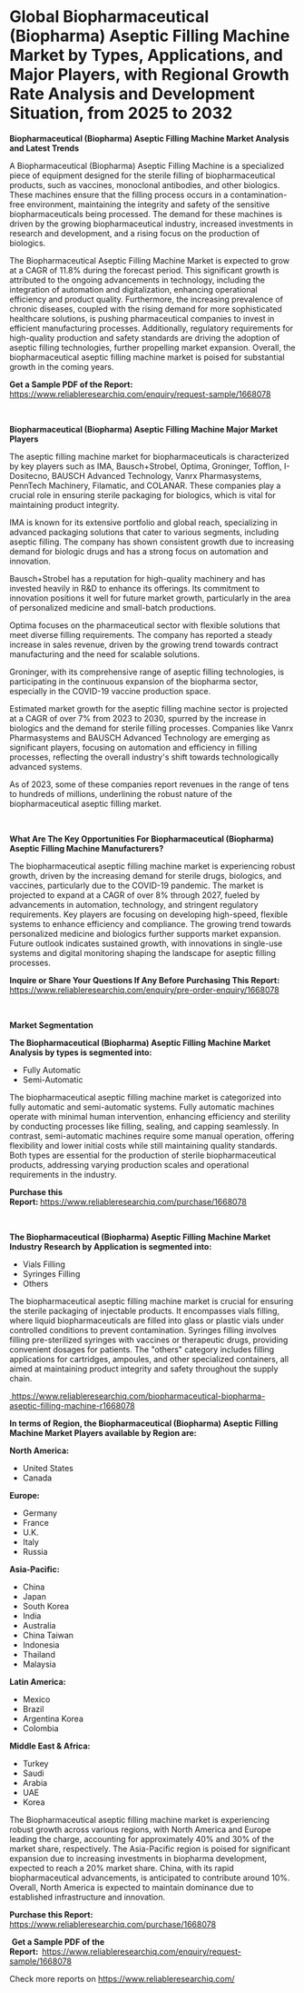 <p><h1>Global Biopharmaceutical (Biopharma) Aseptic Filling Machine Market by Types, Applications, and Major Players, with Regional Growth Rate Analysis and Development Situation, from 2025 to 2032</h1></p><p><strong>Biopharmaceutical (Biopharma) Aseptic Filling Machine Market Analysis and Latest Trends</strong></p>
<p><p>A Biopharmaceutical (Biopharma) Aseptic Filling Machine is a specialized piece of equipment designed for the sterile filling of biopharmaceutical products, such as vaccines, monoclonal antibodies, and other biologics. These machines ensure that the filling process occurs in a contamination-free environment, maintaining the integrity and safety of the sensitive biopharmaceuticals being processed. The demand for these machines is driven by the growing biopharmaceutical industry, increased investments in research and development, and a rising focus on the production of biologics.</p><p>The Biopharmaceutical Aseptic Filling Machine Market is expected to grow at a CAGR of 11.8% during the forecast period. This significant growth is attributed to the ongoing advancements in technology, including the integration of automation and digitalization, enhancing operational efficiency and product quality. Furthermore, the increasing prevalence of chronic diseases, coupled with the rising demand for more sophisticated healthcare solutions, is pushing pharmaceutical companies to invest in efficient manufacturing processes. Additionally, regulatory requirements for high-quality production and safety standards are driving the adoption of aseptic filling technologies, further propelling market expansion. Overall, the biopharmaceutical aseptic filling machine market is poised for substantial growth in the coming years.</p></p>
<p><strong>Get a Sample PDF of the Report:&nbsp;</strong> <a href="https://www.reliableresearchiq.com/enquiry/request-sample/1668078?utm_campaign=3099&utm_medium=2&utm_source=Github&utm_content=ia&utm_term=11042025&utm_id=biopharmaceutical-biopharma-aseptic-filling-machine">https://www.reliableresearchiq.com/enquiry/request-sample/1668078</a></p>
<p>&nbsp;</p>
<p><strong>Biopharmaceutical (Biopharma) Aseptic Filling Machine Major Market Players</strong></p>
<p><p>The aseptic filling machine market for biopharmaceuticals is characterized by key players such as IMA, Bausch+Strobel, Optima, Groninger, Tofflon, I-Dositecno, BAUSCH Advanced Technology, Vanrx Pharmasystems, PennTech Machinery, Filamatic, and COLANAR. These companies play a crucial role in ensuring sterile packaging for biologics, which is vital for maintaining product integrity.</p><p>IMA is known for its extensive portfolio and global reach, specializing in advanced packaging solutions that cater to various segments, including aseptic filling. The company has shown consistent growth due to increasing demand for biologic drugs and has a strong focus on automation and innovation.</p><p>Bausch+Strobel has a reputation for high-quality machinery and has invested heavily in R&D to enhance its offerings. Its commitment to innovation positions it well for future market growth, particularly in the area of personalized medicine and small-batch productions.</p><p>Optima focuses on the pharmaceutical sector with flexible solutions that meet diverse filling requirements. The company has reported a steady increase in sales revenue, driven by the growing trend towards contract manufacturing and the need for scalable solutions.</p><p>Groninger, with its comprehensive range of aseptic filling technologies, is participating in the continuous expansion of the biopharma sector, especially in the COVID-19 vaccine production space. </p><p>Estimated market growth for the aseptic filling machine sector is projected at a CAGR of over 7% from 2023 to 2030, spurred by the increase in biologics and the demand for sterile filling processes. Companies like Vanrx Pharmasystems and BAUSCH Advanced Technology are emerging as significant players, focusing on automation and efficiency in filling processes, reflecting the overall industry's shift towards technologically advanced systems.</p><p>As of 2023, some of these companies report revenues in the range of tens to hundreds of millions, underlining the robust nature of the biopharmaceutical aseptic filling market.</p></p>
<p>&nbsp;</p>
<p><strong>What Are The Key Opportunities For Biopharmaceutical (Biopharma) Aseptic Filling Machine Manufacturers?</strong></p>
<p><p>The biopharmaceutical aseptic filling machine market is experiencing robust growth, driven by the increasing demand for sterile drugs, biologics, and vaccines, particularly due to the COVID-19 pandemic. The market is projected to expand at a CAGR of over 8% through 2027, fueled by advancements in automation, technology, and stringent regulatory requirements. Key players are focusing on developing high-speed, flexible systems to enhance efficiency and compliance. The growing trend towards personalized medicine and biologics further supports market expansion. Future outlook indicates sustained growth, with innovations in single-use systems and digital monitoring shaping the landscape for aseptic filling processes.</p></p>
<p><strong>Inquire or Share Your Questions If Any Before Purchasing This Report:</strong> <a href="https://www.reliableresearchiq.com/enquiry/pre-order-enquiry/1668078?utm_campaign=3099&utm_medium=2&utm_source=Github&utm_content=ia&utm_term=11042025&utm_id=biopharmaceutical-biopharma-aseptic-filling-machine">https://www.reliableresearchiq.com/enquiry/pre-order-enquiry/1668078</a></p>
<p>&nbsp;</p>
<p><strong>Market Segmentation</strong></p>
<p><strong>The Biopharmaceutical (Biopharma) Aseptic Filling Machine Market Analysis by types is segmented into:</strong></p>
<p><ul><li>Fully Automatic</li><li>Semi-Automatic</li></ul></p>
<p><p>The biopharmaceutical aseptic filling machine market is categorized into fully automatic and semi-automatic systems. Fully automatic machines operate with minimal human intervention, enhancing efficiency and sterility by conducting processes like filling, sealing, and capping seamlessly. In contrast, semi-automatic machines require some manual operation, offering flexibility and lower initial costs while still maintaining quality standards. Both types are essential for the production of sterile biopharmaceutical products, addressing varying production scales and operational requirements in the industry.</p></p>
<p><strong>Purchase this Report:&nbsp;</strong><a href="https://www.reliableresearchiq.com/purchase/1668078?utm_campaign=3099&utm_medium=2&utm_source=Github&utm_content=ia&utm_term=11042025&utm_id=biopharmaceutical-biopharma-aseptic-filling-machine">https://www.reliableresearchiq.com/purchase/1668078</a></p>
<p>&nbsp;</p>
<p><strong>The Biopharmaceutical (Biopharma) Aseptic Filling Machine Market Industry Research by Application is segmented into:</strong></p>
<p><ul><li>Vials Filling</li><li>Syringes Filling</li><li>Others</li></ul></p>
<p><p>The biopharmaceutical aseptic filling machine market is crucial for ensuring the sterile packaging of injectable products. It encompasses vials filling, where liquid biopharmaceuticals are filled into glass or plastic vials under controlled conditions to prevent contamination. Syringes filling involves filling pre-sterilized syringes with vaccines or therapeutic drugs, providing convenient dosages for patients. The "others" category includes filling applications for cartridges, ampoules, and other specialized containers, all aimed at maintaining product integrity and safety throughout the supply chain.</p></p>
<p><a href="https://www.reliableresearchiq.com/biopharmaceutical-biopharma-aseptic-filling-machine-r1668078?utm_campaign=3099&utm_medium=2&utm_source=Github&utm_content=ia&utm_term=11042025&utm_id=biopharmaceutical-biopharma-aseptic-filling-machine">&nbsp;https://www.reliableresearchiq.com/biopharmaceutical-biopharma-aseptic-filling-machine-r1668078</a></p>
<p><strong>In terms of Region, the Biopharmaceutical (Biopharma) Aseptic Filling Machine Market Players available by Region are:</strong></p>
<p>
    <p> <strong> North America: </strong>
        <ul>
            <li>United States</li>
            <li>Canada</li>
        </ul>
        </p> 
    <p> <strong> Europe: </strong>
        <ul>
            <li>Germany</li>
            <li>France</li>
            <li>U.K.</li>
            <li>Italy</li>
            <li>Russia</li>
        </ul>
        </p> 
    <p> <strong> Asia-Pacific: </strong>
        <ul>
            <li>China</li>
            <li>Japan</li>
            <li>South Korea</li>
            <li>India</li>
            <li>Australia</li>
            <li>China Taiwan</li>
            <li>Indonesia</li>
            <li>Thailand</li>
            <li>Malaysia</li>
        </ul>
        </p> 
    <p> <strong> Latin America: </strong>
        <ul>
            <li>Mexico</li>
            <li>Brazil</li>
            <li>Argentina Korea</li>
            <li>Colombia</li>
        </ul>
        </p> 
    <p> <strong> Middle East & Africa: </strong>
        <ul>
            <li>Turkey</li>
            <li>Saudi</li>
            <li>Arabia</li>
            <li>UAE</li>
            <li>Korea</li>
        </ul>
    </p>
    </p>
<p><p>The Biopharmaceutical aseptic filling machine market is experiencing robust growth across various regions, with North America and Europe leading the charge, accounting for approximately 40% and 30% of the market share, respectively. The Asia-Pacific region is poised for significant expansion due to increasing investments in biopharma development, expected to reach a 20% market share. China, with its rapid biopharmaceutical advancements, is anticipated to contribute around 10%. Overall, North America is expected to maintain dominance due to established infrastructure and innovation.</p></p>
<p><strong>Purchase this Report: </strong><a href="https://www.reliableresearchiq.com/purchase/1668078?utm_campaign=3099&utm_medium=2&utm_source=Github&utm_content=ia&utm_term=11042025&utm_id=biopharmaceutical-biopharma-aseptic-filling-machine">https://www.reliableresearchiq.com/purchase/1668078</a></p>
<p>&nbsp;<strong>Get a Sample PDF of the Report:&nbsp;&nbsp;</strong><a href="https://www.reliableresearchiq.com/enquiry/request-sample/1668078?utm_campaign=3099&utm_medium=2&utm_source=Github&utm_content=ia&utm_term=11042025&utm_id=biopharmaceutical-biopharma-aseptic-filling-machine">https://www.reliableresearchiq.com/enquiry/request-sample/1668078</a></p>
<p><strong></strong></p>
<p>Check more reports on <a href="https://www.reliableresearchiq.com/?utm_campaign=3099&utm_medium=2&utm_source=Github&utm_content=ia&utm_term=11042025&utm_id=biopharmaceutical-biopharma-aseptic-filling-machine">https://www.reliableresearchiq.com/</a></p>